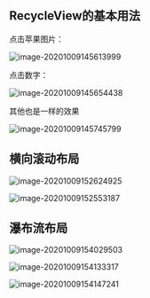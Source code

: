 ## RecycleView的基本用法

点击苹果图片：

![image-20201009145613999](res/image-20201009145613999.png)

点击数字：

![image-20201009145654438](res/image-20201009145654438.png)

其他也是一样的效果

![image-20201009145745799](res/image-20201009145745799.png)



## 横向滚动布局

![image-20201009152624925](res/image-20201009152624925.png)

![image-20201009152553187](res/image-20201009152553187.png)



## 瀑布流布局

![image-20201009154029503](res/image-20201009154029503.png)

![image-20201009154133317](res/image-20201009154133317.png)

![image-20201009154147241](res/image-20201009154147241.png)